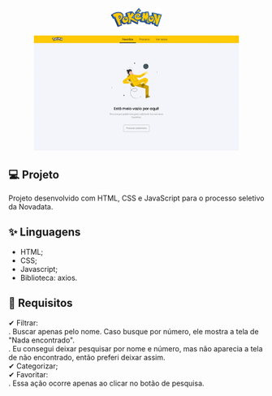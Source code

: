 <p align="center">
  <img alt="Logo para topo do README" src="./logo.png" width="20%">
</p>

<p align="center">
  <img alt="Visualização do site" src="./cover.gif" width="80%">
</p>

## 💻 Projeto

Projeto desenvolvido com HTML, CSS e JavaScript para o processo seletivo da Novadata.

## ✨ Linguagens

- HTML;
- CSS;
- Javascript;
- Biblioteca: axios.

## 🚧 Requisitos

✔ Filtrar: <br />
. Buscar apenas pelo nome. Caso busque por número, ele mostra a tela de "Nada encontrado". <br />
. Eu consegui deixar pesquisar por nome e número, mas não aparecia a tela de não encontrado, então preferi deixar assim.<br />
✔ Categorizar; <br />
✔ Favoritar: <br />
. Essa ação ocorre apenas ao clicar no botão de pesquisa. 